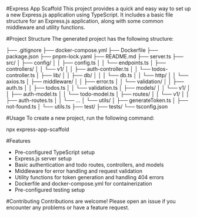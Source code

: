 #Express App Scaffold
This project provides a quick and easy way to set up a new Express.js application using TypeScript. It includes a basic file structure for an Express.js application, along with some common middleware and utility functions.

#Project Structure
The generated project has the following structure:

├── .gitignore
├── docker-compose.yml
├── Dockerfile
├── package.json
├── pnpm-lock.yaml
├── README.md
├── server.ts
├── src/
│   ├── config/
│   │   ├── config.ts
│   │   └── endpoints.ts
│   ├── controllers/
│   │   └── v1/
│   │       ├── auth-controller.ts
│   │       └── todos-controller.ts
│   ├── lib/
│   │   ├── db/
│   │   │   └── db.ts
│   │   └── http/
│   │       └── axios.ts
│   ├── middleware/
│   │   ├── error.ts
│   │   └── validation/
│   │       ├── auth.ts
│   │       ├── todos.ts
│   │       └── validation.ts
│   ├── models/
│   │   └── v1/
│   │       ├── auth-model.ts
│   │       └── todo-model.ts
│   ├── routes/
│   │   └── v1/
│   │       ├── auth-routes.ts
│   │       └── ...
│   └── utils/
│       ├── generateToken.ts
│       ├── not-found.ts
│       └── utils.ts
├── test/
├── tests/
└── tsconfig.json

#Usage
To create a new project, run the following command:

npx express-app-scaffold <project-directory>

#Features
- Pre-configured TypeScript setup
- Express.js server setup
- Basic authentication and todo routes, controllers, and models
- Middleware for error handling and request validation
- Utility functions for token generation and handling 404 errors
- Dockerfile and docker-compose.yml for containerization
- Pre-configured testing setup

#Contributing
Contributions are welcome! Please open an issue if you encounter any problems or have a feature request.